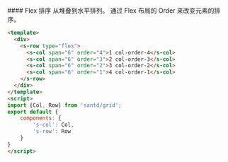 <text lang="cn">
#### Flex 排序
从堆叠到水平排列。
通过 Flex 布局的 Order 来改变元素的排序。
</text>


```html
<template>
  <div>
    <s-row type="flex">
      <s-col span="6" order="4">1 col-order-4</s-col>
      <s-col span="6" order="3">2 col-order-3</s-col>
      <s-col span="6" order="2">3 col-order-2</s-col>
      <s-col span="6" order="1">4 col-order-1</s-col>
    </s-row>
  </div>
</template>
<script>
import {Col, Row} from 'santd/grid';
export default {
    components: {
        's-col': Col,
        's-row': Row
    }
}
</script>
```
